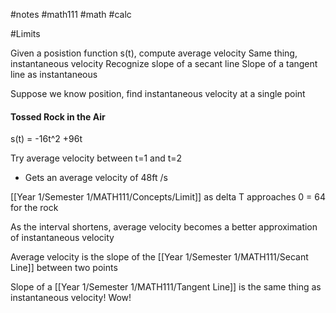 #notes #math111 #math #calc


#Limits

Given a posistion function s(t), compute average velocity
Same thing, instantaneous velocity
Recognize slope of a secant line
Slope of a tangent line as instantaneous

Suppose we know position, find instantaneous velocity at a single point

#### Tossed Rock in the Air

s(t) = -16t^2 +96t

Try average velocity between t=1 and t=2
- Gets an average velocity of 48ft /s 

[[Year 1/Semester 1/MATH111/Concepts/Limit]] as delta T approaches 0 = 64 for the rock

As the interval shortens, average velocity becomes a better approximation of instantaneous velocity

Average velocity is the slope of the [[Year 1/Semester 1/MATH111/Secant Line]] between two points

Slope of a [[Year 1/Semester 1/MATH111/Tangent Line]] is the same thing as instantaneous velocity! Wow!